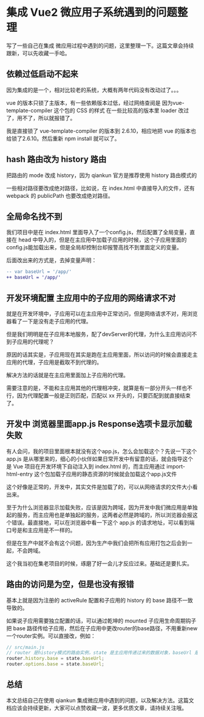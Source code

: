 # 集成 Vue2 微应用子系统遇到的问题整理

写了一些自己在集成 微应用过程中遇到的问题，这里整理一下。这篇文章会持续跟新，可以先收藏一手哈。

## 依赖过低启动不起来

因为集成的是一个，相对比较老的系统，大概有两年代码没有改动过了。。。

vue 的版本只锁了主版本，有一些依赖版本过低，经过网络查阅是 因为vue-template-compiler 这个包的 CSS 的样式 在一些比较高的版本里 loader 改过了，用不了，所以就报错了。

我是直接锁了 vue-template-compiler 的版本到 2.6.10，相应地把 vue 的版本也给锁了2.6.10。然后重新 npm install 就可以了。

## hash 路由改为 history 路由

把路由的 mode 改成 history，因为 qiankun 官方是推荐使用 history 路由模式的

一些相对路径要改成绝对路径，比如说，在 index.html 中直接导入的文件，还有webpack 的 publicPath 也要改成绝对路径。

## 全局命名找不到

我们项目中是在 index.html 里面导入了一个config.js，然后配置了全局变量，直接在 head 中导入的，但是在主应用中加载子应用的时候，这个子应用里面的config.js能加载出来，但是全局却控制台却报警高找不到里面定义的变量。

后面改出来的方式是，去掉变量声明：

```patch
-- var baseUrl = '/app/'
++ baseUrl = '/app/'
```

## 开发环境配置 主应用中的子应用的网络请求不对

就是在开发环境中，子应用可以在主应用中正常访问，但是网络请求不对，用浏览器看了一下是没有走子应用的代理。

但是我们明明是在子应用本地服务，配了devServer的代理，为什么主应用访问不到子应用的代理呢？

原因的话其实是，子应用现在其实是跑在主应用里面，所以访问的时候会直接走主应用的代理，子应用是截取不到代理的。

解决方法的话就是在主应用里面加上子应用的代理。

需要注意的是，不能和主应用其他的代理相冲突，就算是有一部分开头一样也不行，因为代理配置一般是正则匹配，匹配以 xx 开头的，只要匹配到就直接结束了。

## 开发中 浏览器里面app.js Response选项卡显示加载失败

有人会问，我的项目里面根本就没有这个app.js，怎么会加载这个？先说一下这个app.js 是从哪里来的，细心的小伙伴如果日常开发中有留意的话，就会指导这个是 Vue 项目在开发环境下自动注入到 index.html 的，而主应用通过 import-html-entry 这个包加载子应用的静态资源的时候就会加载这个app.js文件

这个好像是正常的，开发中，其实文件是加载了的，可以从网络请求的文件大小看出来。

至于为什么浏览器显示加载失败，应该是因为跨域，因为开发中我们微应用是单独起的服务，而主应用也是单独起的服务，这两者必然是跨域的，所以浏览器会报这个错误。最直接地，可以在浏览器中看一下这个 app.js 的请求地址，可以看到端口号是和主应用是不一样的。

但是在生产中就不会有这个问题，因为生产中我们会把所有应用打包之后会到一起，不会跨域。

这个我当初在集老项目的时候，琢磨了好一会儿才反应过来。基础还是要扎实。

## 路由的访问是为空，但是也没有报错

基本上就是因为注册的 activeRule 配置和子应用的 history 的 base 路径不一致导致的。

如果说子应用需要独立配置的话，可以通过乾坤的 mounted 子应用生命周期钩子把 base 路径传给子应用，然后在子应用中更改router的base路径，不用重新new一个router实例。可以直接改，例如：

```javascript
// src/main.js
// router 是history模式的路由实例，state 是主应用传递过来的数据对象，baseUrl 是其中的属性
router.history.base = state.baseUrl;
router.options.base = state.baseUrl;
```

## 总结

本文总结自己在使用 qiankun 集成微应用中遇到的问题，以及解决方法。这篇文档应该会持续更新，大家可以点赞收藏一波，更多优质文章，请持续关注哦。
